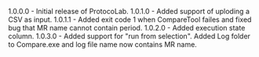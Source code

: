 1.0.0.0 - Initial release of ProtocoLab.
1.0.1.0 - Added support of uploding a CSV as input.
1.0.1.1 - Added exit code 1 when CompareTool failes and fixed bug that MR name cannot contain period.
1.0.2.0 - Added execution state column.
1.0.3.0 - 
		Added support for "run from selection".
		Added Log folder to Compare.exe and log file name now contains MR name.